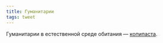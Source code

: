 ```yaml
---
title: Гуманитарии
tags: tweet
---
```


Гуманитарии в естественной среде обитания — [копипаста](https://gist.github.com/anonymous/a41c099f0c743e6846ba).
